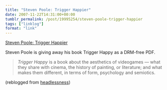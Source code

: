 ```yaml
---
title: "Steven Poole: Trigger Happier"
date: 2007-11-22T14:31:00+00:00
tumblr_permalink: /post/19995254/steven-poole-trigger-happier
tags: ["linklog"]
format: "link"
---
```


[Steven Poole: Trigger Happier][1]

Steven Poole is giving away his book Trigger Happy as a DRM-free PDF.

> _Trigger Happy_ is a book about the aesthetics of videogames — what they share with cinema, the history of painting, or literature; and what makes them different, in terms of form, psychology and semiotics.

(reblogged from <a href="http://headlessness.com/">headlessness</a>)

[1]: http://stevenpoole.net/blog/trigger-happier/
